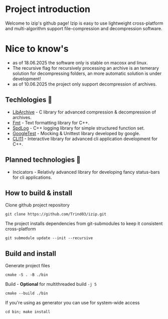 # Project introduction
Welcome to izip's github page! Izip is easy to use lightweight cross-platform and multi-algorithm support file-compression and decompression software.

# Nice to know's
 - as of 18.06.2025 the software only is stable on macosx and linux.
 - The recursive flag for recursively processing an archive is an temerary solution for decompressing folders, an more automatic solution is under development!
 - as of 10.06.2025 the project only support decompression of archives.

## Techlologies 🌟
 - [LibArchive](https://www.libarchive.org/) - C library for advanced compression & decompression of archives.
 - [Fmt](https://fmt.dev/) - Text formatting library for C++.
 - [SpdLog](https://cppget.org/spdlog) - C++ logging library for simple structured function set.
 - [GoogleTest](https://google.github.io/googletest/) - Mocking & Unittest library developed by google.
 - [CLI11](https://cliutils.github.io/CLI11/book/) - Interactive library for advanced cli application development for C++.

## Planned technologies 📌
 - Incicators - Relativly advanced library for developing fancy status-bars for cli applications.


## How to build & install
Clone github project repository

``git clone https://github.com/Trind03/izip.git``

The project installs dependencies from git-submodules
to keep it consistent cross-platform

``git submodule update --init --recursive``

## Build and install
Generate project files

``cmake -S . -B ./bin``

Build - __Optional__ for multithreaded build
``-j 5``

``cmake --build ./bin ``

If you're using as generator you can use for system-wide access

``cd bin; make install``
